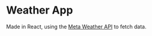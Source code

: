 # Weather App

Made in React, using the [Meta Weather API](https://www.metaweather.com/api/) to fetch data.